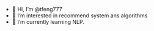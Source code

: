 - 👋 Hi, I’m @tfeng777
- 👀 I’m interested in recommend system ans algorithms
- 🌱 I’m currently learning NLP.

<!---
tfeng777/tfeng777 is a ✨ special ✨ repository because its `README.md` (this file) appears on your GitHub profile.
You can click the Preview link to take a look at your changes.
--->
